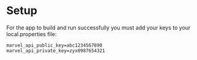 # Setup

For the app to build and run successfully you must add your keys to your local.properties file:

```
marvel_api_public_key=abc1234567890
marvel_api_private_key=zyx0987654321
```
